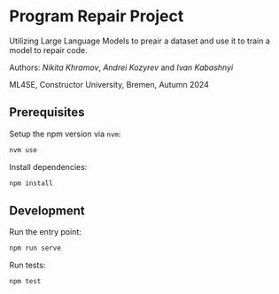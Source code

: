# Program Repair Project

Utilizing Large Language Models to preair a dataset and use it to train a model to repair code.

Authors: *Nikita Khramov*, *Andrei Kozyrev* and *Ivan Kabashnyi*

ML4SE, Constructor University, Bremen, Autumn 2024

## Prerequisites

Setup the npm version via `nvm`:
```bash
nvm use
```

Install dependencies:
```bash
npm install
```

## Development

Run the entry point:
```bash
npm run serve
```

Run tests:
```bash
npm test
```
